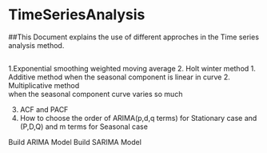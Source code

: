 # TimeSeriesAnalysis

##This Document explains the use of different approches in the Time series analysis method.
##
1.Exponential smoothing weighted moving average
2. Holt winter method
    1. Additive method
        when the seasonal component is linear in curve
    2. Multiplicative method    
        when the seasonal component curve varies so much
        
3. ACF and PACF
4. How to choose the order of ARIMA(p,d,q terms) for Stationary case and (P,D,Q) and m terms for Seasonal case

Build ARIMA Model
Build SARIMA Model
